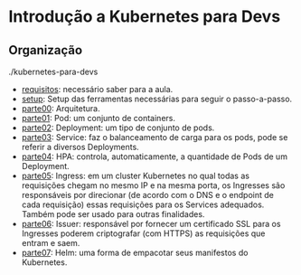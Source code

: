 # Introdução a Kubernetes para Devs

## Organização

./kubernetes-para-devs
 * [requisitos](./requisitos): necessário saber para a aula.
 * [setup](./setup): Setup das ferramentas necessárias para seguir o passo-a-passo.
 * [parte00](./parte00): Arquitetura.
 * [parte01](./parte01): Pod: um conjunto de containers.
 * [parte02](./parte02): Deployment: um tipo de conjunto de pods.
 * [parte03](./parte03): Service: faz o balanceamento de carga para os pods, pode se referir a diversos Deployments.
 * [parte04](./parte04): HPA: controla, automaticamente, a quantidade de Pods de um Deployment.
 * [parte05](./parte05): Ingress: em um cluster Kubernetes no qual todas as requisições chegam no mesmo IP e na mesma porta, os Ingresses são responsáveis por direcionar (de acordo com o DNS e o endpoint de cada requisição) essas requisições para os Services adequados. Também pode ser usado para outras finalidades.
 * [parte06](./parte06): Issuer: responsável por fornecer um certificado SSL para os Ingresses poderem criptografar (com HTTPS) as requisições que entram e saem.
 * [parte07](./parte07): Helm: uma forma de empacotar seus manifestos do Kubernetes.

